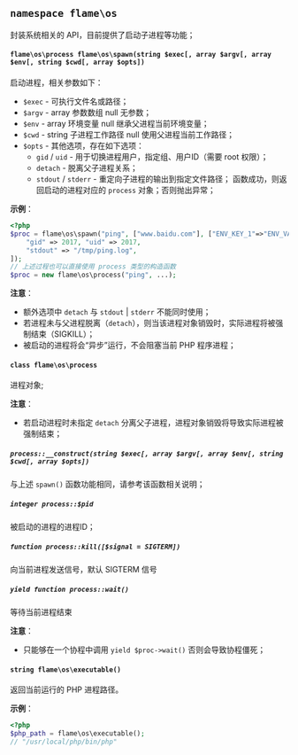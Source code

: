 
## `namespace flame\os`

封装系统相关的 API，目前提供了启动子进程等功能；

#### `flame\os\process flame\os\spawn(string $exec[, array $argv[, array $env[, string $cwd[, array $opts])`
启动进程，相关参数如下：
* `$exec` - 可执行文件名或路径；
* `$argv` - array 参数数组 null 无参数；
* `$env`  - array 环境变量 null 继承父进程当前环境变量；
* `$cwd`  - string 子进程工作路径 null 使用父进程当前工作路径；
* `$opts` - 其他选项，存在如下选项：
	* `gid` / `uid` - 用于切换进程用户，指定组、用户ID（需要 root 权限）；
	* `detach` - 脱离父子进程关系；
	* `stdout` / `stderr` - 重定向子进程的输出到指定文件路径；
函数成功，则返回启动的进程对应的 `process` 对象；否则抛出异常；

**示例**：
``` PHP
<?php
$proc = flame\os\spawn("ping", ["www.baidu.com"], ["ENV_KEY_1"=>"ENV_VAL_1"], "/tmp", [
	"gid" => 2017, "uid" => 2017,
	"stdout" => "/tmp/ping.log",
]);
// 上述过程也可以直接使用 process 类型的构造函数
$proc = new flame\os\process("ping", ...);
```

**注意**：
* 额外选项中 `detach` 与 `stdout` | `stderr` 不能同时使用；
* 若进程未与父进程脱离（`detach`），则当该进程对象销毁时，实际进程将被强制结束（SIGKILL）；
* 被启动的进程将会“异步”运行，不会阻塞当前 PHP 程序进程；

#### `class flame\os\process`
进程对象;

**注意**：
* 若启动进程时未指定 `detach` 分离父子进程，进程对象销毁将导致实际进程被强制结束；

##### `process::__construct(string $exec[, array $argv[, array $env[, string $cwd[, array $opts])`
与上述 `spawn()` 函数功能相同，请参考该函数相关说明；

##### `integer process::$pid`
被启动的进程的进程ID；

##### `function process::kill([$signal = SIGTERM])`
向当前进程发送信号，默认 SIGTERM 信号

##### `yield function process::wait()`
等待当前进程结束

**注意**：
* 只能够在一个协程中调用 `yield $proc->wait()` 否则会导致协程僵死；

#### `string flame\os\executable()`
返回当前运行的 PHP 进程路径。

**示例**：
``` PHP
<?php
$php_path = flame\os\executable();
// "/usr/local/php/bin/php"
```
